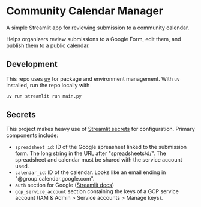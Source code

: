 # Community Calendar Manager

A simple Streamlit app for reviewing submission to a community calendar.

Helps organizers review submissions to a Google Form, edit them, and publish them to a public calendar.

## Development

This repo uses [uv](https://docs.astral.sh/uv/) for package and environment management. With `uv` installed, run the repo locally with

```bash
uv run streamlit run main.py
```

## Secrets

This project makes heavy use of [Streamlit secrets](https://docs.streamlit.io/develop/api-reference/connections/st.secrets) for configuration. Primary components include:

- `spreadsheet_id`: ID of the Google spreasheet linked to the submission form. The long string in the URL after "spreadsheets/d/". The spreadsheet and calendar must be shared with the service account used.
- `calendar_id`: ID of the calendar. Looks like an email ending in "@group.calendar.google.com".
- `auth` section for Google ([Streamlit docs](https://docs.streamlit.io/develop/api-reference/user/st.login))
- `gcp_service_account` section containing the keys of a GCP service account (IAM & Admin > Service accounts > Manage keys).
